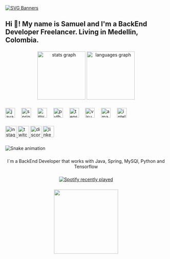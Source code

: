[![SVG Banners](https://svg-banners.vercel.app/api?type=glitch&text1=Hi,%20I'm%20Samuel%20Cifuentes&width=1800&height=8000)](https://github.com/Akshay090/svg-banners)


<h2 align="left">Hi 👋! My name is Samuel and I'm a BackEnd Developer Freelancer. Living in Medellin, Colombia.</h2>

###

<div align="center">
  <img src="https://github-readme-stats.vercel.app/api?username=Samito055&hide_title=false&hide_rank=false&show_icons=true&include_all_commits=true&count_private=true&disable_animations=false&theme=dracula&locale=en&hide_border=false" height="150" alt="stats graph"  />
  <img src="https://github-readme-stats.vercel.app/api/top-langs?username=Samito055&locale=en&hide_title=false&layout=compact&card_width=320&langs_count=5&theme=dracula&hide_border=false" height="150" alt="languages graph"  />
</div>

###

<div align="left">
  <img src="https://cdn.jsdelivr.net/gh/devicons/devicon/icons/java/java-original.svg" height="30" alt="java logo"  />
  <img width="12" />
  <img src="https://cdn.jsdelivr.net/gh/devicons/devicon/icons/spring/spring-original.svg" height="30" alt="spring logo"  />
  <img width="12" />
  <img src="https://cdn.jsdelivr.net/gh/devicons/devicon/icons/mysql/mysql-original.svg" height="30" alt="mysql logo"  />
  <img width="12" />
  <img src="https://cdn.jsdelivr.net/gh/devicons/devicon/icons/python/python-original.svg" height="30" alt="python logo"  />
  <img width="12" />
  <img src="https://cdn.jsdelivr.net/gh/devicons/devicon/icons/tensorflow/tensorflow-original.svg" height="30" alt="tensorflow logo"  />
  <img width="12" />
  <img src="https://cdn.jsdelivr.net/gh/devicons/devicon/icons/visualstudio/visualstudio-plain.svg" height="30" alt="visualstudio logo"  />
  <img width="12" />
  <img src="https://cdn.jsdelivr.net/gh/devicons/devicon/icons/amazonwebservices/amazonwebservices-original.svg" height="30" alt="amazonwebservices logo"  />
  <img width="12" />
  <img src="https://cdn.jsdelivr.net/gh/devicons/devicon/icons/intellij/intellij-original.svg" height="30" alt="intellij logo"  />
</div>

###

<div align="left">
  <a href="https://www.instagram.com/sam_cifutoro/" target="_blank">
    <img src="https://img.shields.io/static/v1?message=Instagram&logo=instagram&label=&color=E4405F&logoColor=white&labelColor=&style=for-the-badge" height="35" alt="instagram logo"  />
  </a>
  <a href="https://www.twitch.tv/crawlxl" target="_blank">
    <img src="https://img.shields.io/static/v1?message=Twitch&logo=twitch&label=&color=9146FF&logoColor=white&labelColor=&style=for-the-badge" height="35" alt="twitch logo"  />
  </a>
  <a href="_samito_" target="_blank">
    <img src="https://img.shields.io/static/v1?message=Discord&logo=discord&label=&color=7289DA&logoColor=white&labelColor=&style=for-the-badge" height="35" alt="discord logo"  />
  </a>
  <a href="https://www.linkedin.com/in/samucifbackend/" target="_blank">
    <img src="https://img.shields.io/static/v1?message=LinkedIn&logo=linkedin&label=&color=0077B5&logoColor=white&labelColor=&style=for-the-badge" height="35" alt="linkedin logo"  />
  </a>
</div>

###

<img src="https://raw.githubusercontent.com/Samito055/Samito055/output/snake.svg" alt="Snake animation" />

###

<p align="center">I´m a BackEnd Developer that works with Java, Spring, MySQl, Python and Tensorflow</p>

###

<div align="center">
  <a href="https://open.spotify.com/user/22zw43rpjoo7bcezx7eriyska">
    <img src="https://spotify-recently-played-readme.vercel.app/api?user=22zw43rpjoo7bcezx7eriyska&count=5" alt="Spotify recently played"  />
  </a>
</div>

###

<div align="center">
  <img height="200" src="https://lh3.googleusercontent.com/pw/AP1GczP0X9iYPDRKT3J1SSB40jxnQftQyIIYbRboppISaZeQ-BmV1oG8DnHGf8-2tH4roRjnyLnnLBDwy1jkRUxpNAumt-Rf7dILSpa4Y6I1Yz50b4FPBNd2fxxQ6xy0Or49luC_XYF8snlqUb_lovukbrOm84wwn7mFu36PD7iwYvFQm2P0pGc8nN2dWzRvO6n62CqV09qocOsAMwft_n2xHWIRYr0CmAQcjorKEp-zAr9M7dXgtxsyOaGKaHwu_C3NWL_ou3kRA2mQPb7mXT7JchZ9OE-dNuBaq2Bf0dBAZyLfsxP2t2yuzSXzxm1F-M7fwAWsKzvIIJnxb0PcV040w6lNrvYBKGV74GnIFNYUtaKTyYdxN9ns_uv6Dc80XZQwQgEFgYhGEMQ6Ymymb6t8TY-3dJXdXSm9SHCu2CeGqp6h5UehnOH2UUhemeVjM__0M3RBZDhAH5QQcOHQqlGSgLSOZsf1hCqbEGNaW69OL2CUpq6uBKimgK9uayGEy7raAEL3yfEmEdv-1GJPddTZLITHwN2H6tyYhjhKdgarDXnBYyuMxNm1WZ_vmkViUinSpcBLcIHMoxp4TLizvUdrAkDapIKA3_gkMStyvxMo8-LbEX6pwurPUXKnChVANESklMbRIGi7hVJK6qVDx3yMH1yI-wLRI4phrdcwQeWL-JylfV-G26eOjdJ2Jf0mjcAEfjXgY_lhBW6vlqgtVRjJvXoQgGDVYNsDL23qechOzhecGAmnp6LLk-Qbir9F7Ghkgxk83gMCkr_jqXiJmUvRnOHu_SCcLt7rJ5o0QAJSb64Z_roaqgHbxGjCVbvSahWw2-r_O5sMIs0xCdTx2bxSd-bgXN7KULyycg22PVErroO94wFMzQBKvdL68RLggWYuX201sKpXGs14ADYnHmmpoEvb=w720-h636-s-no-gm?authuser=0"  />
</div>

###
